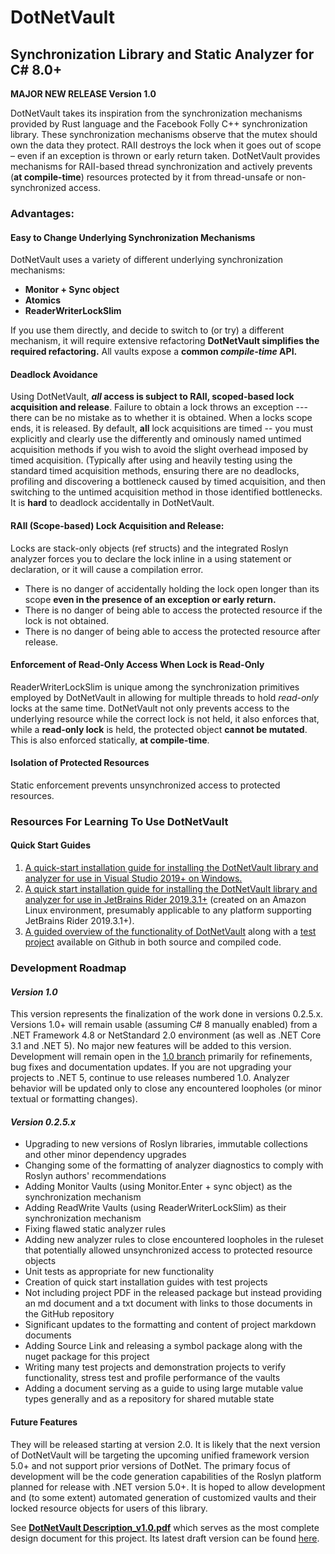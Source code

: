 # DotNetVault

## Synchronization Library and Static Analyzer for C\# 8.0+  
**MAJOR NEW RELEASE Version 1.0**

DotNetVault takes its inspiration from the synchronization mechanisms provided
by Rust language and the Facebook Folly C++ synchronization library. These
synchronization mechanisms observe that the mutex should own the data they
protect. RAII destroys the lock when it goes out of scope – even if an
exception is thrown or early return taken. DotNetVault provides mechanisms for 
RAII-based thread synchronization and actively prevents (**at compile-time**) resources protected by it from  thread-unsafe or non-synchronized access. 

### **Advantages:**

#### **Easy to Change Underlying Synchronization Mechanisms**  
DotNetVault uses a variety of different underlying synchronization mechanisms:

  * **Monitor + Sync object**  
  * **Atomics**  
  * **ReaderWriterLockSlim** 
  
If you use them directly, and decide to switch to (or try) a different mechanism, it will require extensive refactoring  **DotNetVault simplifies the required refactoring.**  All vaults expose a **common *compile-time* API.**  
   
#### **Deadlock Avoidance**  
  
Using DotNetVault, ***all* access is subject to RAII, scoped-based lock acquisition and release**.  Failure to obtain a lock throws an exception --- there can be no mistake as to whether it is obtained.  When a locks scope ends, it is released.  By default, **all** lock acquisitions are timed -- you must explicitly and clearly use the differently and ominously named untimed acquisition methods if you wish to avoid the slight overhead imposed by timed acquisition. (Typically after using and heavily testing using the standard timed acquisition methods, ensuring there are no deadlocks, profiling and discovering a bottleneck caused by timed acquisition, and then switching to the untimed acquisition method in those identified bottlenecks.  It is **hard** to deadlock accidentally in DotNetVault.

#### **RAII (Scope-based) Lock Acquisition and Release:**  

Locks are stack-only objects (ref structs) and the integrated Roslyn analyzer forces you to declare the lock inline in a using statement or declaration, or it will cause a compilation error.  

 * There is no danger of accidentally holding the lock open longer than its scope **even in the presence of an exception or early return.**
 * There is no danger of being able to access the protected resource if the lock is not obtained.
 * There is no danger of being able to access the protected resource after release.  
 
#### **Enforcement of Read-Only Access When Lock is Read-Only**  

 ReaderWriterLockSlim is unique among the synchronization primitives employed by DotNetVault in allowing for multiple threads to hold *read-only* locks at the same time.  DotNetVault not only prevents access to the underlying resource while the correct lock is not held, it also enforces that, while a **read-only lock** is held, the protected object **cannot be mutated**.  This is also enforced statically, **at compile-time**.

#### **Isolation of Protected Resources**

Static enforcement prevents unsynchronized access to protected resources.

### **Resources For Learning To Use DotNetVault**

#### **Quick Start Guides**

1. [A quick-start installation guide for installing the DotNetVault library and analyzer for use in Visual Studio 2019+ on Windows.](https://github.com/cpsusie/DotNetVault/blob/master/DotNetVaultQuickStart/DotNetVault%20Quick%20Start%20Installation%20Guide%20Visual%20Studio%202019%20(Windows%2010).md#dotnetvault-quick-start-installation-guide-visual-studio-2019-windows-10)
2. [A quick start installation guide for installing the DotNetVault library and analyzer for use in JetBrains Rider 2019.3.1+](https://github.com/cpsusie/DotNetVault/blob/master/DotNetVaultQuickStart/DotNetVault%20Quick%20Start%20Installation%20Guide%20%E2%80%93%20JetBrains%20Rider%20(Tested%20on%20Amazon%20Linux).md#dotnetvault-quick-start-installation-guide--jetbrains-rider-201931-tested-on-amazon-linux) (created on an Amazon Linux environment, presumably applicable to any platform supporting JetBrains Rider 2019.3.1+).
3. [A guided overview of the functionality of DotNetVault](https://github.com/cpsusie/DotNetVault/blob/master/DotNetVaultQuickStart/DotNetVault%20Quick%20Start%20Functionality%20Tour%20%E2%80%93%20JetBrains%20Rider%20(Amazon%20Linux).md#dotnetvault-quick-start-functionality-tour--jetbrains-rider-201931-amazon-linux) along with a [test project](https://github.com/cpsusie/DotNetVault/tree/master/DotNetVaultQuickStart) available on Github in both source and compiled code.  

### **Development Roadmap** 

#### *Version 1.0*

This version represents the finalization of the work done in versions 0.2.5.x.  Versions 1.0+ will remain usable (assuming C# 8 manually enabled) from a .NET Framework 4.8 or NetStandard 2.0 environment (as well as .NET Core 3.1 and .NET 5). No major new features will be added to this version.  Development will remain open in the [1.0 branch](https://github.com/cpsusie/DotNetVault/tree/v1.0) primarily for refinements, bug fixes and documentation updates.  If you are not upgrading your projects to .NET 5, continue to use releases numbered 1.0.  Analyzer behavior will be updated only to close any encountered loopholes (or minor textual or formatting changes).

#### *Version 0.2.5.x*

  * Upgrading to new versions of Roslyn libraries, immutable collections and other minor dependency upgrades  
  * Changing some of the formatting of analyzer diagnostics to comply with Roslyn authors' recommendations  
  * Adding Monitor Vaults (using Monitor.Enter + sync object) as the synchronization mechanism  
  * Adding ReadWrite Vaults (using ReaderWriterLockSlim) as their synchronization mechanism  
  * Fixing flawed static analyzer rules  
  * Adding new analyzer rules to close encountered loopholes in the ruleset that potentially allowed unsynchronized access to protected resource objects  
  * Unit tests as appropriate for new functionality  
  * Creation of quick start installation guides with test projects  
  * Not including project PDF in the released package but instead providing an md document and a txt document with links to those documents in the GitHub repository  
  * Significant updates to the formatting and content of project markdown documents  
  * Adding Source Link and releasing a symbol package along with the nuget package for this project  
  * Writing many test projects and demonstration projects to verify functionality, stress test and profile performance of the vaults  
  * Adding a document serving as a guide to using large mutable value types generally and as a repository for shared mutable state  
  
#### 

#### Future Features

They will be released starting at version 2.0.  It is likely that the next version of DotNetVault will be targeting the upcoming unified framework version 5.0+ and not support prior versions of DotNet.  The primary focus of development will be the code generation capabilities of the Roslyn platform planned for release with .NET version 5.0+.  It is hoped to allow development and (to some extent) automated generation of customized vaults and their locked resource objects for users of this library.


See **[DotNetVault Description_v1.0.pdf](https://github.com/cpsusie/DotNetVault/blob/master/DotNetVault_Description_v1.0.pdf)** which serves as the most complete design document for this project.  Its latest draft version can be found [here](https://github.com/cpsusie/DotNetVault/blob/master/DotNetVault_Description_Latest_Draft.pdf).